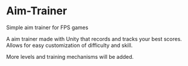 # Aim-Trainer
Simple aim trainer for FPS games

A aim trainer made with Unity that records and tracks your best scores. Allows for easy customization of difficulty and skill.

More levels and training mechanisms will be added.

